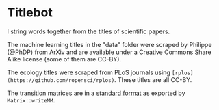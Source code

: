 Titlebot
=========

I string words together from the titles of scientific papers.

The machine learning titles in the "data" folder were scraped by Philippe (@PhDP) from ArXiv and are available under a Creative Commons Share Alike license (some of them are CC-BY).

The ecology titles were scraped from PLoS journals using `[rplos](https://github.com/ropensci/rplos)`. These titles are all CC-BY.

The transition matrices are in a [standard format](http://math.nist.gov/MatrixMarket/formats.html#MMformat) as exported by `Matrix::writeMM`.
